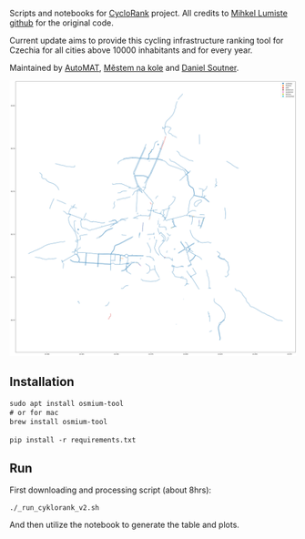 Scripts and notebooks for [CycloRank](https://mlumiste.com//projects/cyclorank/) project.
All credits to [Mihkel Lumiste](https://mlumiste.com/) [github](https://github.com/skandium) for the original code.

Current update aims to provide this cycling infrastructure ranking tool for Czechia for all cities above 10000 inhabitants and 
for every year.

Maintained by [AutoMAT](https://automat.cz/), [Městem na kole](https://mestemnakole.cz) 
and [Daniel Soutner](https://daniel.soutner.cz/).  

![](doc/Plzeň_infra.png)

## Installation

```shell
sudo apt install osmium-tool
# or for mac
brew install osmium-tool

pip install -r requirements.txt
```

## Run

First downloading and processing script (about 8hrs):
```shell
./_run_cyklorank_v2.sh
```
And then utilize the notebook to generate the table and plots.
